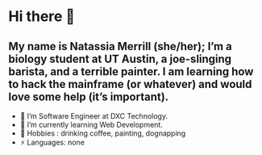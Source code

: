 # Hi there 👋

## My name is Natassia Merrill (she/her); I’m a biology student at UT Austin, a joe-slinging barista, and a terrible painter. I am learning how to hack the mainframe (or whatever) and would love some help (it’s important).

- 🔭 I’m Software Engineer at DXC Technology.
- 🌱 I’m currently learning Web Development.
- 💬 Hobbies : drinking coffee, painting, dognapping
- ⚡ Languages: none



